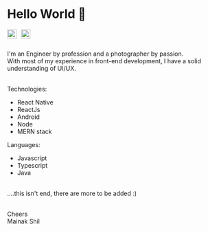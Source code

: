 # Hello World 👋
<!-- Full-stack developer.
Passionate about photography and traveling.
 -->
<a href="https://www.linkedin.com/in/mainakshil">
  <img align="left" alt="Mainak Shil - LinkedIn" width="22px" style="margin-right:10px" src="https://cdn.jsdelivr.net/npm/simple-icons@v3/icons/linkedin.svg"/>
</a>
<a href="https://stackoverflow.com/users/8243241/mainak">
  <img align="left" alt="Mainak Shil - StackOverflow" width="22px" src="https://cdn.jsdelivr.net/npm/simple-icons@v3/icons/stackoverflow.svg"/>
</a>

<br />
<br />

I'm an Engineer by profession and a photographer by passion.
<br/>
With most of my experience in front-end development, I have a solid understanding of UI/UX.
<br/><br/>

Technologies:

  - React Native
  - ReactJs
  - Android
  - Node
  - MERN stack
   
Languages:
  - Javascript
  - Typescript
  - Java

<br/>
....this isn't end, there are more to be added :)
<br/>
<br/>

Cheers
<br/>
Mainak Shil
